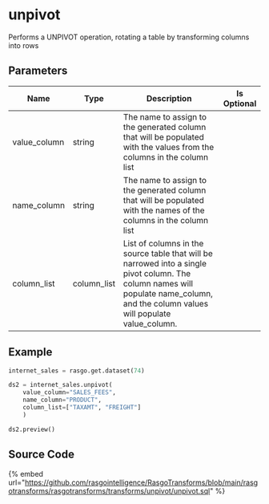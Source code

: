

# unpivot

Performs a UNPIVOT operation, rotating a table by transforming columns into rows

## Parameters

|     Name     |    Type     |                                                                                     Description                                                                                     | Is Optional |
| ------------ | ----------- | ----------------------------------------------------------------------------------------------------------------------------------------------------------------------------------- | ----------- |
| value_column | string      | The name to assign to the generated column that will be populated with the values from the columns in the column list                                                               |             |
| name_column  | string      | The name to assign to the generated column that will be populated with the names of the columns in the column list                                                                  |             |
| column_list  | column_list | List of columns in the source table that will be narrowed into a single pivot column. The column names will populate name_column, and the column values will populate value_column. |             |


## Example

```python
internet_sales = rasgo.get.dataset(74)

ds2 = internet_sales.unpivot(
    value_column="SALES_FEES",
    name_column="PRODUCT",
    column_list=["TAXAMT", "FREIGHT"]
    )

ds2.preview()
```

## Source Code

{% embed url="https://github.com/rasgointelligence/RasgoTransforms/blob/main/rasgotransforms/rasgotransforms/transforms/unpivot/unpivot.sql" %}


